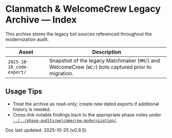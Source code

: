 # Clanmatch & WelcomeCrew Legacy Archive — Index

This archive stores the legacy bot sources referenced throughout the modernization audit.

| Asset | Description |
| --- | --- |
| `2025-10-10_code-export/` | Snapshot of the legacy Matchmaker (`MM/`) and WelcomeCrew (`WC/`) bots captured prior to migration. |

## Usage Tips
- Treat the archive as read-only; create new dated exports if additional history is needed.
- Cross-link notable findings back to the appropriate phase notes under
  [`../../phase-audits/welcomecrew-modernization/`](../../phase-audits/welcomecrew-modernization/).

Doc last updated: 2025-10-25 (v0.9.5)
